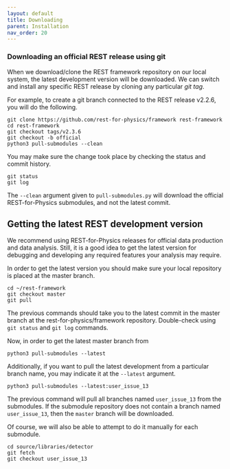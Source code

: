 ```yaml
---
layout: default
title: Downloading
parent: Installation
nav_order: 20
---
```


### Downloading an official REST release using git

When we download/clone the REST framework repository on our local system, the latest development version will be downloaded.
We can switch and install any specific REST release by cloning any particular *git tag*.

For example, to create a git branch connected to the REST release v2.2.6, you will do the following.

```
git clone https://github.com/rest-for-physics/framework rest-framework
cd rest-framework
git checkout tags/v2.3.6
git checkout -b official
python3 pull-submodules --clean
```

You may make sure the change took place by checking the status and commit history.

```
git status
git log
```

The `--clean` argument given to `pull-submodules.py` will download the official REST-for-Physics submodules,
and not the latest commit.

## Getting the latest REST development version

We recommend using REST-for-Physics releases for official data production and data analysis. Still,
it is a good idea to get the latest version for debugging and developing any required features your analysis
may require.

In order to get the latest version you should make sure your local repository is placed at the master branch.

```
cd ~/rest-framework
git checkout master
git pull
```

The previous commands should take you to the latest commit in the master branch at the rest-for-physics/framework
repository. Double-check using `git status` and `git log` commands.

Now, in order to get the latest master branch from 

```
python3 pull-submodules --latest
```

Additionally, if you want to pull the latest development from a particular branch name, you may indicate it at
the `--latest` argument.

```
python3 pull-submodules --latest:user_issue_13
```

The previous command will pull all branches named `user_issue_13` from the submodules. If the submodule
repository does not contain a branch named `user_issue_13`, then the `master` branch will be downloaded.

Of course, we will also be able to attempt to do it manually for each submodule.

```
cd source/libraries/detector
git fetch
git checkout user_issue_13
```
